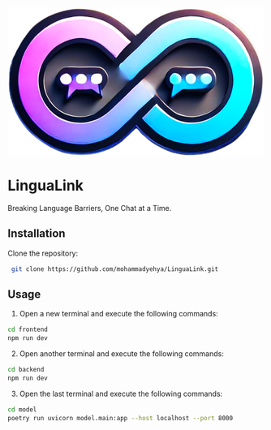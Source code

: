 <img src="assets/LinguaLink.png" />
<h1>LinguaLink</h1>
Breaking Language Barriers, One Chat at a Time.

## Installation
Clone the repository:
```bash
 git clone https://github.com/mohammadyehya/LinguaLink.git
```

## Usage
1. Open a new terminal and execute the following commands:
```bash
cd frontend
npm run dev
```
2. Open another terminal and execute the following commands:
```bash
cd backend
npm run dev
```
3. Open the last terminal and execute the following commands:
```bash
cd model
poetry run uvicorn model.main:app --host localhost --port 8000
```

